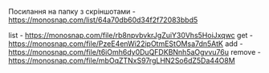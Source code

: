 Посилання на папку з скріншотами - https://monosnap.com/list/64a70db60d34f2f72083bbd5

list - https://monosnap.com/file/rb8npvbvkrJgZuiY30Vhs5HoiJxqwc
get -https://monosnap.com/file/PzeE4enWi22ipOtmEStOMsa7dn5AtK
add - https://monosnap.com/file/t6iOmh6dy0DuQFDKBNnh5aOgvvu76u
remove -https://monosnap.com/file/mbOqZTNxS97rgLHN2So6dZ5Da44O8M

